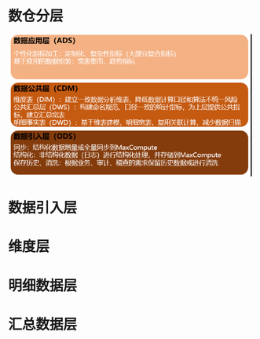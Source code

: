 # 数仓分层

![image-20210302224950060](images_attachments/image-20210302224950060.png)



# 数据引入层



# 维度层



# 明细数据层



# 汇总数据层







